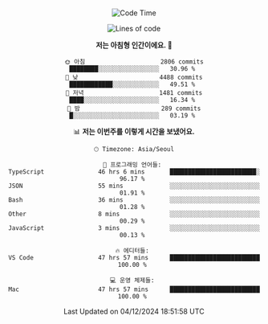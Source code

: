 <div align="center">

<br />

 <!--START_SECTION:waka-->
![Code Time](http://img.shields.io/badge/Code%20Time-3%2C699%20hrs%2040%20mins-blue)

![Lines of code](https://img.shields.io/badge/%EC%A0%80%EB%8A%94%20%EC%97%AC%ED%83%9C%EA%B9%8C%EC%A7%80%20-4.6%20million%20%EC%A4%84%EC%9D%98%20%EC%BD%94%EB%93%9C%EB%A5%BC%20%EC%9E%91%EC%84%B1%ED%96%88%EC%96%B4%EC%9A%94.-blue)

**저는 아침형 인간이에요. 🐤** 

```text
🌞 아침                     2806 commits        ████████░░░░░░░░░░░░░░░░░   30.96 % 
🌆 낮　                     4488 commits        ████████████░░░░░░░░░░░░░   49.51 % 
🌃 저녁                     1481 commits        ████░░░░░░░░░░░░░░░░░░░░░   16.34 % 
🌙 밤　                     289 commits         █░░░░░░░░░░░░░░░░░░░░░░░░   03.19 % 
```


📊 **저는 이번주를 이렇게 시간을 보냈어요.** 

```text
🕑︎ Timezone: Asia/Seoul

💬 프로그래밍 언어들: 
TypeScript               46 hrs 6 mins       ████████████████████████░   96.17 % 
JSON                     55 mins             ░░░░░░░░░░░░░░░░░░░░░░░░░   01.91 % 
Bash                     36 mins             ░░░░░░░░░░░░░░░░░░░░░░░░░   01.28 % 
Other                    8 mins              ░░░░░░░░░░░░░░░░░░░░░░░░░   00.29 % 
JavaScript               3 mins              ░░░░░░░░░░░░░░░░░░░░░░░░░   00.13 % 

🔥 에디터들: 
VS Code                  47 hrs 57 mins      █████████████████████████   100.00 % 

💻 운영 체제들: 
Mac                      47 hrs 57 mins      █████████████████████████   100.00 % 
```


 Last Updated on 04/12/2024 18:51:58 UTC
<!--END_SECTION:waka-->

</div>
